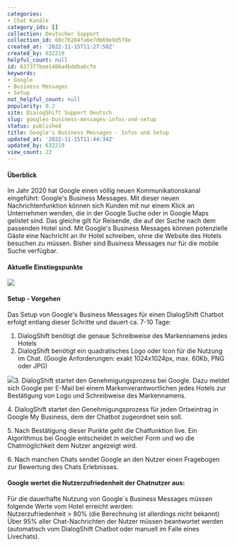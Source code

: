 ```yaml
---
categories:
- Chat Kanäle
category_ids: []
collection: Deutscher Support
collection_id: 60c7b284fa6e7d669e9d5f8e
created_at: '2022-11-15T11:27:58Z'
created_by: 632219
helpful_count: null
id: 637377bee1486a4bddba6cfe
keywords:
- Google
- Business Messages
- Setup
not_helpful_count: null
popularity: 0.2
site: DialogShift Support Deutsch
slug: googles-business-messages-infos-und-setup
status: published
title: Google's Business Messages - Infos und Setup
updated_at: '2022-11-15T11:44:34Z'
updated_by: 632219
view_count: 22
---
```


#### Überblick

Im Jahr 2020 hat Google einen völlig neuen Kommunikationskanal eingeführt: Google's Business Messages. Mit dieser neuen Nachrichtenfunktion können sich Kunden mit nur einem Klick an Unternehmen wenden, die in der Google Suche oder in Google Maps gelistet sind. Das gleiche gilt für Reisende, die auf der Suche nach dem passenden Hotel sind. Mit Google's Business Messages können potenzielle Gäste eine Nachricht an ihr Hotel schreiben, ohne die Website des Hotels besuchen zu müssen. Bisher sind Business Messages nur für die mobile Suche verfügbar.

#### Aktuelle Einstiegspunkte

![](https://s3.amazonaws.com/helpscout.net/docs/assets/60c74eabb899954cddd470ce/images/637378046c146d4e429d0715/file-bA8iikuePX.png)

#### Setup - Vorgehen

Das Setup von Google's Business Messages für einen DialogShift Chatbot erfolgt entlang dieser Schritte und dauert ca. 7-10 Tage:

  1. DialogShift benötigt die genaue Schreibweise des Markennamens jedes Hotels
  2. DialogShift benötigt ein quadratisches Logo oder Icon für die Nutzung im Chat. (Google Anforderungen: exakt 1024x1024px, max. 60Kb, PNG oder JPG)



![](https://s3.amazonaws.com/helpscout.net/docs/assets/60c74eabb899954cddd470ce/images/637379186c146d4e429d0719/file-2VSSpdGJy3.png)3\. DialogShift startet den Genehmigungsprozess bei Google. Dazu meldet sich Google per E-Mail bei einem Markenverantwortlichen jedes Hotels zur Bestätigung von Logo und Schreibweise des Markennamens.

4\. DialogShift startet den Genehmigungsprozess für jeden Ortseintrag in Google My Business, dem der Chatbot zugeordnet sein soll.

5\. Nach Bestätigung dieser Punkte geht die Chatfunktion live. Ein Algorithmus bei Google entscheidet in welcher Form und wo die Chatmöglichkeit dem Nutzer angezeigt wird.

6\. Nach manchen Chats sendet Google an den Nutzer einen Fragebogen zur Bewertung des Chats Erlebnisses.

  


#### Google wertet die Nutzerzufriedenheit der Chatnutzer aus:

Für die dauerhafte Nutzung von Google`s Business Messages müssen folgende Werte vom Hotel erreicht werden:  
Nutzerzufriedenheit > 80% (die Berechnung ist allerdings nicht bekannt)  
Über 95% aller Chat-Nachrichten der Nutzer müssen beantwortet werden (automatisch vom DialogShift Chatbot oder manuell im Falle eines Livechats).

####